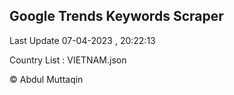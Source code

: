 

## Google Trends Keywords Scraper 
 
Last Update 07-04-2023 , 20:22:13

Country List :
VIETNAM.json



© Abdul Muttaqin 
